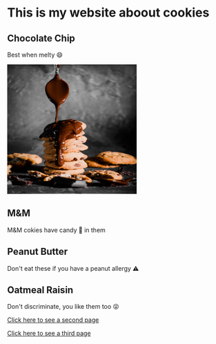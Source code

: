 # This is my website aboout cookies

## Chocolate Chip
Best when melty :smile:

<img alt="a stack of cookies" src="tamas-pap-98Kk8vwPbgs-unsplash.jpg" width="300px" height="300px">

## M&M
M&M cokies have candy :candy: in them 

## Peanut Butter
Don't eat these if you have a peanut allergy :warning:


## Oatmeal Raisin
Don't discriminate, you like them too :stuck_out_tongue_closed_eyes:

[Click here to see a second page](secondPage.md)

[Click here to see a third page](page_three.html)
